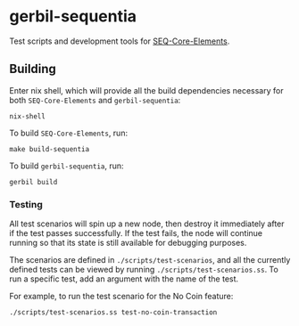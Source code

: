 # gerbil-sequentia

Test scripts and development tools for [SEQ-Core-Elements](https://github.com/SequentiaSEQ/SEQ-Core-Elements).

## Building

Enter nix shell, which will provide all the build dependencies necessary for both `SEQ-Core-Elements` and `gerbil-sequentia`:
```shell
nix-shell
```
To build `SEQ-Core-Elements`, run:
```shell
make build-sequentia
```
To build `gerbil-sequentia`, run:
```shell
gerbil build
```

### Testing

All test scenarios will spin up a new node, then destroy it immediately after if the test passes successfully. If the test fails, the node will continue running so that its state is still available for debugging purposes.

The scenarios are defined in `./scripts/test-scenarios`, and all the currently defined tests can be viewed by running `./scripts/test-scenarios.ss`. To run a specific test, add an argument with the name of the test.

For example, to run the test scenario for the No Coin feature:
```shell
./scripts/test-scenarios.ss test-no-coin-transaction
```
